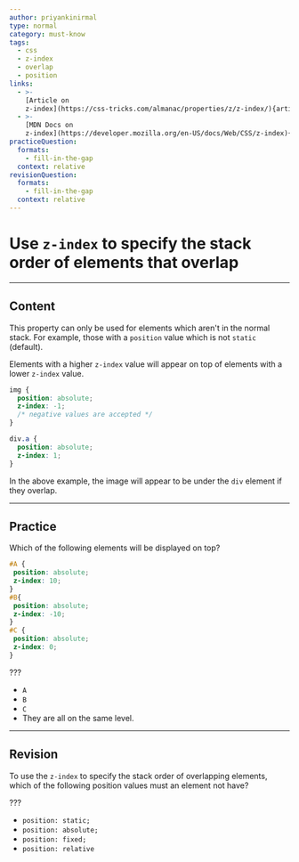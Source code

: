 ```yaml
---
author: priyankinirmal
type: normal
category: must-know
tags:
  - css
  - z-index
  - overlap
  - position
links:
  - >-
    [Article on
    z-index](https://css-tricks.com/almanac/properties/z/z-index/){article}
  - >-
    [MDN Docs on
    z-index](https://developer.mozilla.org/en-US/docs/Web/CSS/z-index){documentation}
practiceQuestion:
  formats:
    - fill-in-the-gap
  context: relative
revisionQuestion:
  formats:
    - fill-in-the-gap
  context: relative
---
```


# Use `z-index` to specify the stack order of elements that overlap


---

## Content

This property can only be used for elements which aren't in the normal stack. For example, those with a `position` value which is not `static` (default).

Elements with a higher `z-index` value will appear on top of elements with a lower `z-index` value.

```css
img {
  position: absolute;
  z-index: -1;
  /* negative values are accepted */
}

div.a {
  position: absolute;
  z-index: 1;
}
```

In the above example, the image will appear to be under the `div` element if they overlap.


---

## Practice

Which of the following elements will be displayed on top?

```css
#A {
 position: absolute;
 z-index: 10;
}
#B{
 position: absolute;  
 z-index: -10;
}
#C {
 position: absolute;
 z-index: 0;
}
```

???

- `A`
- `B`
- `C`
- They are all on the same level.


---

## Revision

To use the `z-index` to specify the stack order of overlapping elements, which of the following position values must an element not have?

???

- `position: static;`
- `position: absolute;`
- `position: fixed;`
- `position: relative`
